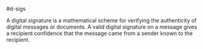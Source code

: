 #d-sigs

A digital signature is a mathematical scheme for verifying the authenticity of digital messages or documents.
A valid digital signature on a message gives a recipient confidence that the message came from a sender known to the recipient.

